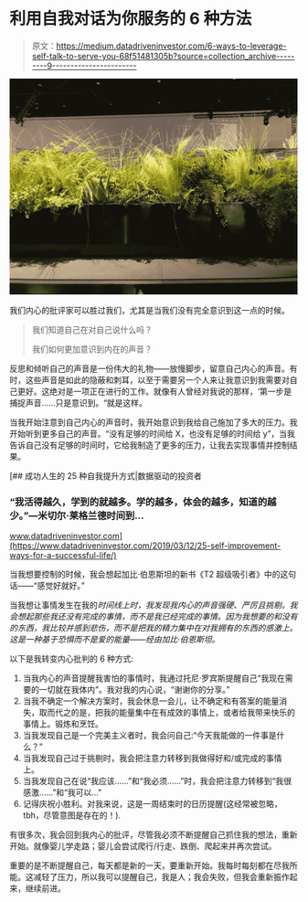 # 利用自我对话为你服务的 6 种方法

> 原文：<https://medium.datadriveninvestor.com/6-ways-to-leverage-self-talk-to-serve-you-68f51481305b?source=collection_archive---------9----------------------->

![](img/b306ae4939a3f5831c864b4e783308de.png)

我们内心的批评家可以胜过我们，尤其是当我们没有完全意识到这一点的时候。

> 我们知道自己在对自己说什么吗？
> 
> 我们如何更加意识到内在的声音？

反思和倾听自己的声音是一份伟大的礼物——放慢脚步，留意自己内心的声音。有时，这些声音是如此的隐蔽和刺耳，以至于需要另一个人来让我意识到我需要对自己更好。这绝对是一项正在进行的工作。就像有人曾经对我说的那样，‘第一步是捕捉声音……只是意识到。“就是这样。

当我开始注意到自己内心的声音时，我开始意识到我给自己施加了多大的压力。我开始听到更多自己的声音。“没有足够的时间给 X，也没有足够的时间给 y”，当我告诉自己没有足够的时间时，它给我制造了更多的压力，让我去实现事情并控制结果。

[](https://www.datadriveninvestor.com/2019/03/12/25-self-improvement-ways-for-a-successful-life/) [## 成功人生的 25 种自我提升方式|数据驱动的投资者

### “我活得越久，学到的就越多。学的越多，体会的越多，知道的越少。”―米切尔·莱格兰德时间到…

www.datadriveninvestor.com](https://www.datadriveninvestor.com/2019/03/12/25-self-improvement-ways-for-a-successful-life/) 

当我想要控制的时候，我会想起加比·伯恩斯坦的新书《T2 超级吸引者》中的这句话——“感觉好就好。”

当我想让事情发生在我的*时间线上时，我发现我内心的声音强硬、严厉且挑剔。我会想起那些我还没有完成的事情，而不是我已经完成的事情。因为我想要的和没有的东西，我比较并感到悲伤，而不是把我的精力集中在对我拥有的东西的感激上。这是一种基于恐惧而不是爱的能量——经由加比·伯恩斯坦。*

以下是我转变内心批判的 6 种方式:

1.  当我内心的声音提醒我害怕的事情时，我通过托尼·罗宾斯提醒自己“我现在需要的一切就在我体内”。我对我的内心说，“谢谢你的分享。”
2.  当我不确定一个解决方案时，我会休息一会儿，让不确定和有答案的能量消失，取而代之的是，把我的能量集中在有成效的事情上，或者给我带来快乐的事情上。锻炼和烹饪。
3.  当我发现自己是一个完美主义者时，我会问自己:“今天我能做的一件事是什么？”
4.  当我发现自己过于挑剔时，我会把注意力转移到我做得好和/或完成的事情上。
5.  当我发现自己在说“我应该……”和“我必须……”时，我会把注意力转移到“我很感激……”和“我可以…”
6.  记得庆祝小胜利。对我来说，这是一周结束时的日历提醒(这经常被忽略，tbh，尽管意图是存在的！).

有很多次，我会回到我内心的批评，尽管我必须不断提醒自己抓住我的想法，重新开始。就像婴儿学走路；婴儿会尝试爬行/行走、跌倒、爬起来并再次尝试。

重要的是不断提醒自己，每天都是新的一天，要重新开始。我每时每刻都在尽我所能。这减轻了压力，所以我可以提醒自己，我是人；我会失败，但我会重新振作起来，继续前进。